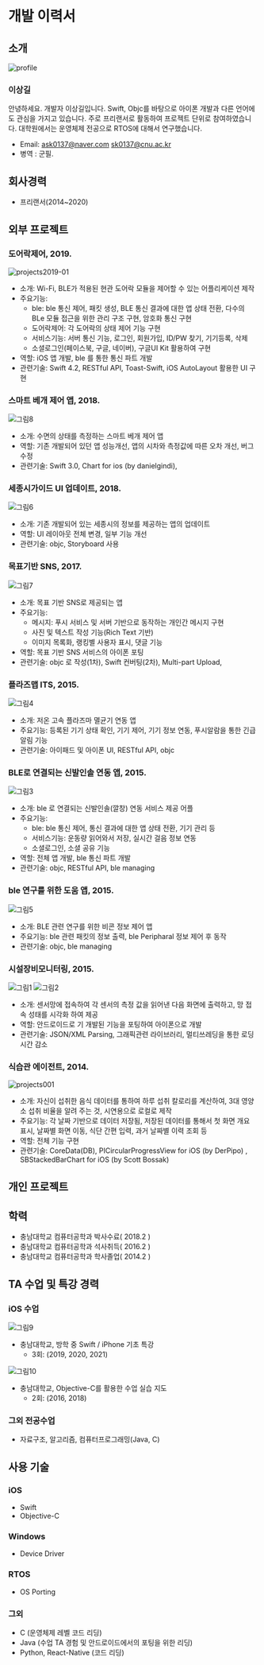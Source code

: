 # 개발 이력서 

## 소개
![profile](https://user-images.githubusercontent.com/55435124/127426553-22d0a1f3-fc71-46af-b763-547e77c3fcb2.jpg)
### 이상길
안녕하세요. 개발자 이상길입니다. 
Swift, Objc를 바탕으로 아이폰 개발과 다른 언어에도 관심을 가지고 있습니다. 
주로 프리랜서로 활동하여 프로젝트 단위로 참여하였습니다. 
대학원에서는 운영체제 전공으로 RTOS에 대해서 연구했습니다. 
- Email: ask0137@naver.com  sk0137@cnu.ac.kr
- 병역 : 군필.

## 회사경력
- 프리랜서(2014~2020)

## 외부 프로젝트 

### 도어락제어, 2019. 
![projects2019-01](https://user-images.githubusercontent.com/55435124/127458726-5b0f45b5-b8a9-45fd-afe0-57e41a9d399a.png)
- 소개: Wi-Fi, BLE가 적용된 현관 도어락 모듈을 제어할 수 있는 어플리케이션 제작 
- 주요기능: 
	- ble: ble 통신 제어, 패킷 생성, BLE 통신 결과에 대한 앱 상태 전환, 다수의 BLe 모듈 접근을 위한 관리 구조 구현, 암호화 통신 구현
	- 도어락제어: 각 도어락의 상태 제어 기능 구현
	- 서비스기능: 서버 통신 기능, 로그인, 회원가입, ID/PW 찾기, 기기등록, 삭제
	- 소셜로그인(페이스북, 구글, 네이버), 구글UI Kit 활용하여 구현
- 역할: iOS 앱 개발, ble 를 통한 통신 파트 개발
- 관련기술: Swift 4.2, RESTful API, Toast-Swift, iOS AutoLayout 활용한 UI 구현

### 스마트 베개 제어 앱, 2018. 
![그림8](https://user-images.githubusercontent.com/55435124/127526757-ec15a29a-1991-42b2-ace7-73ff9835e4d8.png)
- 소개: 수면의 상태를 측정하는 스마트 베개 제어 앱 
- 역할: 기존 개발되어 있던 앱 성능개선, 앱의 시차와 측정값에 따른 오차 개선, 버그 수정
- 관련기술: Swift 3.0, Chart for ios (by danielgindi), 


### 세종시가이드 UI 업데이트, 2018.
![그림6](https://user-images.githubusercontent.com/55435124/127525390-fc0a0b16-09e0-4205-b2cf-864d8cecb543.png)
- 소개: 기존 개발되어 있는 세종시의 정보를 제공하는 앱의 업데이트
- 역할: UI 레이아웃 전체 변경, 일부 기능 개선
- 관련기술: objc, Storyboard 사용 

### 목표기반 SNS, 2017. 
![그림7](https://user-images.githubusercontent.com/55435124/127525722-3b726b83-3844-47f6-b607-57ac49b41d0d.png)
- 소개: 목표 기반 SNS로 제공되는 앱 
- 주요기능: 
	- 메시지: 푸시 서비스 및 서버 기반으로 동작하는 개인간 메시지 구현 
	- 사진 및 텍스트 작성 기능(Rich Text 기반)
	- 이미지 목록화, 랭킹별 사용자 표시, 댓글 기능
- 역할: 목표 기반 SNS 서비스의 아이폰 포팅
- 관련기술: objc 로 작성(1차), Swift 컨버팅(2차), Multi-part Upload, 

### 플라즈맵 ITS, 2015. 
![그림4](https://user-images.githubusercontent.com/55435124/127523230-450feeca-d898-42cb-b982-d68e246102b3.png)
- 소개: 저온 고속 플라즈마 멸균기 연동 앱
- 주요기능: 등록된 기기 상태 확인, 기기 제어, 기기 정보 연동, 푸시알람을 통한 긴급 알림 기능
- 관련기술: 아이패드 및 아이폰 UI, RESTful API, objc

### BLE로 연결되는 신발인솔 연동 앱, 2015.
![그림3](https://user-images.githubusercontent.com/55435124/127522114-9a716edb-4e20-4f14-8605-6492f1cfef76.png)
- 소개: ble 로 연결되는 신발인솔(깔창) 연동 서비스 제공 어플 
- 주요기능:
	- ble: ble 통신 제어, 통신 결과에 대한 앱 상태 전환, 기기 관리 등
	- 서비스기능: 운동량 읽어와서 저장, 실시간 걸음 정보 연동 
	- 소셜로그인, 소셜 공유 기능 
- 역할: 전체 앱 개발, ble 통신 파트 개발
- 관련기술: objc, RESTful API, ble managing

### ble 연구를 위한 도움 앱, 2015. 
![그림5](https://user-images.githubusercontent.com/55435124/127524159-22eebf2f-5e7d-40ad-a671-649d8432a346.png)
- 소개: BLE 관련 연구를 위한 비콘 정보 제어 앱
- 주요기능: ble 관련 패킷의 정보 출력, ble Peripharal 정보 제어 후 동작
- 관련기술: objc, ble managing

### 시설장비모니터링, 2015.
![그림1](https://user-images.githubusercontent.com/55435124/127519975-23b6f70d-74cc-4b53-99ab-3a0157768df1.png)
![그림2](https://user-images.githubusercontent.com/55435124/127519955-e25b3391-20d9-473f-b3d4-be73bf07625c.png)
- 소개: 센서망에 접속하여 각 센서의 측정 값을 읽어낸 다음 화면에 출력하고, 망 접속 성태를 시각화 하여 제공 
- 역할: 안드로이드로 기 개발된 기능을 포팅하여 아이폰으로 개발
- 관련기술: JSON/XML Parsing, 그래픽관련 라이브러리, 멀티쓰레딩을 통한 로딩 시간 감소


### 식습관 에이전트, 2014.
![projects001](https://user-images.githubusercontent.com/55435124/127427622-d427e8ae-fb9f-4152-90a3-c06554182118.png)
- 소개: 자신이 섭취한 음식 데이터를 통하여 하루 섭취 칼로리를 계산하여, 3대 영양소 섭취 비율을 알려 주는 것, 시연용으로 로컬로 제작 
- 주요기능: 각 날짜 기반으로 데이터 저장됨, 저장된 데이터를 통해서 첫 화면 개요 표시, 날짜별 화면 이동, 식단 간편 입력, 과거 날짜별 이력 조회 등
- 역할: 전체 기능 구현
- 관련기술: CoreData(DB), PICircularProgressView for iOS (by DerPipo) ,  SBStackedBarChart for iOS (by Scott Bossak)


## 개인 프로젝트



## 학력
- 충남대학교 컴퓨터공학과 박사수료( 2018.2 )
- 충남대학교 컴퓨터공학과 석사취득( 2016.2 )
- 충남대학교 컴퓨터공학과 학사졸업( 2014.2 )

## TA 수업 및 특강 경력

### iOS 수업 
![그림9](https://user-images.githubusercontent.com/55435124/127527872-8ff1779a-343a-4839-b09a-836c10375a5b.png)
- 충남대학교, 방학 중 Swift / iPhone 기초 특강
	- 3회: (2019, 2020, 2021)

![그림10](https://user-images.githubusercontent.com/55435124/127528482-2686c270-61ca-45e5-bb41-6e7bc420128f.png)
- 충남대학교, Objective-C를 활용한 수업 실습 지도 
	- 2회: (2016, 2018) 

### 그외 전공수업
- 자료구조, 알고리즘, 컴퓨터프로그래밍(Java, C)

## 사용 기술 
### iOS
- Swift 
- Objective-C

### Windows 
- Device Driver

### RTOS
- OS Porting 

### 그외
- C (운영체제 레벨 코드 리딩)
- Java (수업 TA 경험 및 안드로이드에서의 포팅을 위한 리딩) 
- Python, React-Native (코드 리딩)


